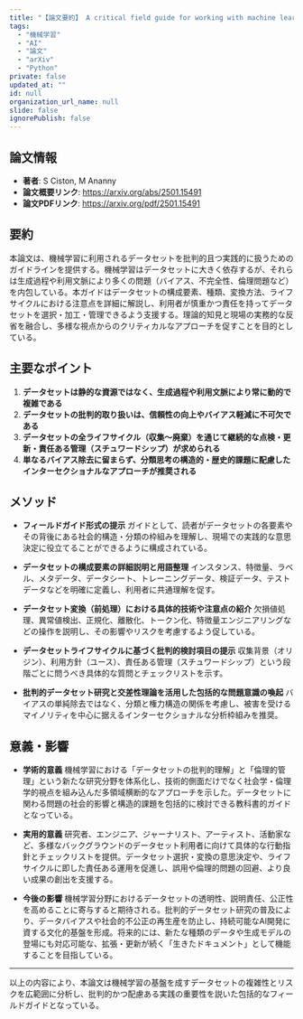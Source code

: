 ```yaml
---
title: "【論文要約】 A critical field guide for working with machine learning datasets"
tags:
  - "機械学習"
  - "AI"
  - "論文"
  - "arXiv"
  - "Python"
private: false
updated_at: ""
id: null
organization_url_name: null
slide: false
ignorePublish: false
---
```


## 論文情報

- **著者**: S Ciston, M Ananny
- **論文概要リンク**: https://arxiv.org/abs/2501.15491
- **論文PDFリンク**: https://arxiv.org/pdf/2501.15491

## 要約

本論文は、機械学習に利用されるデータセットを批判的且つ実践的に扱うためのガイドラインを提供する。機械学習はデータセットに大きく依存するが、それらは生成過程や利用文脈により多くの問題（バイアス、不完全性、倫理問題など）を内包している。本ガイドはデータセットの構成要素、種類、変換方法、ライフサイクルにおける注意点を詳細に解説し、利用者が慎重かつ責任を持ってデータセットを選択・加工・管理できるよう支援する。理論的知見と現場の実務的な反省を融合し、多様な視点からのクリティカルなアプローチを促すことを目的としている。

## 主要なポイント

1. **データセットは静的な資源ではなく、生成過程や利用文脈により常に動的で複雑である**
2. **データセットの批判的取り扱いは、信頼性の向上やバイアス軽減に不可欠である**
3. **データセットの全ライフサイクル（収集〜廃棄）を通じて継続的な点検・更新・責任ある管理（スチュワードシップ）が求められる**
4. **単なるバイアス除去に留まらず、分類思考の構造的・歴史的課題に配慮したインターセクショナルなアプローチが推奨される**


## メソッド

- **フィールドガイド形式の提示**
ガイドとして、読者がデータセットの各要素やその背後にある社会的構造・分類の枠組みを理解し、現場での実践的な意思決定に役立てることができるように構成されている。

- **データセットの構成要素の詳細説明と用語整理**
インスタンス、特徴量、ラベル、メタデータ、データシート、トレーニングデータ、検証データ、テストデータなどを明確に定義し、利用者に共通理解を促す。

- **データセット変換（前処理）における具体的技術や注意点の紹介**
欠損値処理、異常値検出、正規化、離散化、トークン化、特徴量エンジニアリングなどの操作を説明し、その影響やリスクを考慮するよう促している。

- **データセットライフサイクルに基づく批判的検討項目の提示**
収集背景（オリジン）、利用方針（ユース）、責任ある管理（スチュワードシップ）という段階ごとに問うべき具体的な質問とチェックリストを示す。

- **批判的データセット研究と交差性理論を活用した包括的な問題意識の喚起**
バイアスの単純除去ではなく、分類と権力構造の関係を考慮し、被害を受けるマイノリティを中心に据えるインターセクショナルな分析枠組みを推奨。

## 意義・影響

- **学術的意義**
機械学習における「データセットの批判的理解」と「倫理的管理」という新たな研究分野を体系化し、技術的側面だけでなく社会学・倫理学的視点を組み込んだ多領域横断的なアプローチを示した。データセットに関わる問題の社会的影響と構造的課題を包括的に検討できる教科書的ガイドとなっている。

- **実用的意義**
研究者、エンジニア、ジャーナリスト、アーティスト、活動家など、多様なバックグラウンドのデータセット利用者に向けて具体的な行動指針とチェックリストを提供。データセット選択・変換の意思決定や、ライフサイクルに即した責任ある運用を促進し、誤用や倫理的問題の回避、より良い成果の創出を支援する。

- **今後の影響**
機械学習分野におけるデータセットの透明性、説明責任、公正性を高めることに寄与すると期待される。批判的データセット研究の普及により、データバイアスや社会的不公正の再生産を防止し、持続可能なAI開発に資する文化的基盤を形成。将来的には、新たな種類のデータや生成モデルの登場にも対応可能な、拡張・更新が続く「生きたドキュメント」として機能することを目指している。

---

以上の内容により、本論文は機械学習の基盤を成すデータセットの複雑性とリスクを広範囲に分析し、批判的かつ配慮ある実践の重要性を説いた包括的なフィールドガイドとなっている。


